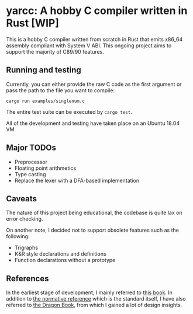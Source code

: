 # yarcc: A hobby C compiler written in Rust [WIP]
This is a hobby C compiler written from scratch in Rust that emits x86_64 assembly compliant with System V ABI. This ongoing project aims to support the majority of C89/90 features. 

## Running and testing
Currently, you can either provide the raw C code as the first argument or pass the path to the file you want to compile:

```cargo run examples/singlenum.c```

The entire test suite can be executed by
```cargo test```.

All of the development and testing have taken place on an Ubuntu 18.04 VM. 


## Major TODOs
- Preprocessor
- Floating point arithmetics
- Type casting
- Replace the lexer with a DFA-based implementation

## Caveats
The nature of this project being educational, the codebase is quite lax on error checking. 

On another note, I decided not to support obsolete features such as the following: 
- Trigraphs
- K&R style declarations and definitions
- Function declarations without a prototype

## References
In the earliest stage of development, I mainly referred to [this book](https://www.sigbus.info/compilerbook). In addition to [the normative reference](https://www.pdf-archive.com/2014/10/02/ansi-iso-9899-1990-1/ansi-iso-9899-1990-1.pdf) which is the standard itself, I have also referred to [the Dragon Book](https://en.wikipedia.org/wiki/Compilers:_Principles,_Techniques,_and_Tools), from which I gained a lot of design insights.
